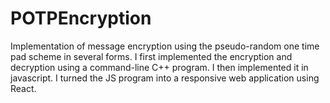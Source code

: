# POTPEncryption
Implementation of message encryption using the pseudo-random one time pad scheme in several forms.
I first implemented the encryption and decryption using a command-line C++ program.
I then implemented it in javascript. I turned the JS program into a responsive web application using React.
